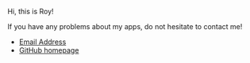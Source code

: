 Hi, this is Roy!

If you have any problems about my apps, do not hesitate to contact me!

- [Email Address](royrao2333@outlook.com)
- [GitHub homepage](https://github.com/RoyRao2333)

